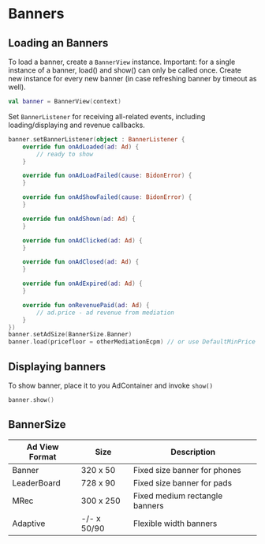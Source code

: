 # Banners

## Loading an Banners

To load a banner, create a `BannerView` instance. 
Important: for a single instance of a banner, load() and show() can only be called once. Create new instance for every new banner (in case refreshing banner by timeout as well).

```kotlin
val banner = BannerView(context)
```

Set `BannerListener` for receiving all-related events, including loading/displaying and revenue callbacks.

```kotlin
banner.setBannerListener(object : BannerListener {
    override fun onAdLoaded(ad: Ad) {
        // ready to show
    }

    override fun onAdLoadFailed(cause: BidonError) {
    }

    override fun onAdShowFailed(cause: BidonError) {
    }

    override fun onAdShown(ad: Ad) {
    }

    override fun onAdClicked(ad: Ad) {
    }

    override fun onAdClosed(ad: Ad) {
    }

    override fun onAdExpired(ad: Ad) {
    }

    override fun onRevenuePaid(ad: Ad) {
        // ad.price - ad revenue from mediation
    }
})
banner.setAdSize(BannerSize.Banner)
banner.load(pricefloor = otherMediationEcpm) // or use DefaultMinPrice
```

## Displaying banners
To show banner, place it to you AdContainer and invoke `show()`

```kotlin
banner.show()
```

## BannerSize

| Ad View Format | Size        | Description                    |
|----------------|-------------|--------------------------------|
| Banner         | 320 x 50    | Fixed size banner for phones   |
| LeaderBoard    | 728 x 90    | Fixed size banner for pads     |
| MRec           | 300 x 250   | Fixed medium rectangle banners |
| Adaptive       | -/- x 50/90 | Flexible width banners         |
